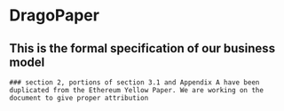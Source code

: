 # DragoPaper

## This is the formal specification of our business model
```
### section 2, portions of section 3.1 and Appendix A have been duplicated from the Ethereum Yellow Paper. We are working on the document to give proper attribution
```
